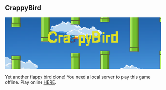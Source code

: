 ## CrappyBird

![cover_art](assets/cover.png)

Yet another flappy bird clone! You need a local server to play this game offline. Play online [HERE](saikatbasak.in/public/games/CrappyBird).
